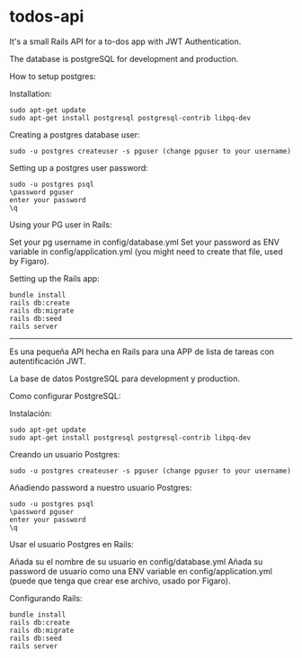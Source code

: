 # todos-api

It's a small Rails API for a to-dos app with JWT Authentication.

The database is postgreSQL for development and production.

How to setup postgres:

Installation:
```
sudo apt-get update
sudo apt-get install postgresql postgresql-contrib libpq-dev
```
Creating a postgres database user:
```
sudo -u postgres createuser -s pguser (change pguser to your username)
```
Setting up a postgres user password:
```
sudo -u postgres psql 
\password pguser 
enter your password
\q
```
Using your PG user in Rails:

Set your pg username in config/database.yml Set your password as ENV variable in config/application.yml (you might need to create that file, used by Figaro).

Setting up the Rails app:

```
bundle install
rails db:create
rails db:migrate
rails db:seed
rails server
```
---------------------------------------------------

Es una pequeña API hecha en Rails para una APP de lista de tareas con autentificación JWT.

La base de datos PostgreSQL para development y production.

Como configurar PostgreSQL:

Instalación:
```
sudo apt-get update
sudo apt-get install postgresql postgresql-contrib libpq-dev
```
Creando un usuario Postgres:
```
sudo -u postgres createuser -s pguser (change pguser to your username)
```
Añadiendo password a nuestro usuario Postgres:
```
sudo -u postgres psql 
\password pguser 
enter your password
\q
```
Usar el usuario Postgres en Rails:

Añada su el nombre de su usuario en config/database.yml Añada su password de usuario como una ENV variable en config/application.yml (puede que tenga que crear ese archivo, usado por Figaro).

Configurando Rails:
```
bundle install
rails db:create
rails db:migrate
rails db:seed
rails server
```
